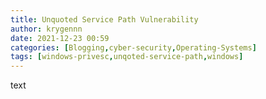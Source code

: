 ```yaml
---
title: Unquoted Service Path Vulnerability
author: krygennn
date: 2021-12-23 00:59
categories: [Blogging,cyber-security,Operating-Systems]
tags: [windows-privesc,unqoted-service-path,windows]
---
```


text
